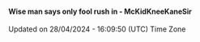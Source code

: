 #### Wise man says only fool rush in - McKidKneeKaneSir
Updated on 28/04/2024 - 16:09:50 (UTC) Time Zone
